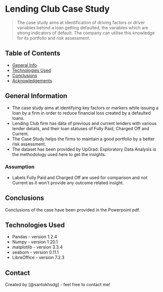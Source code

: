 # Lending Club Case Study
>The case study aims at identification of driving factors or driver variables 
> behind a loan getting defaulted, the variables which are strong indicators 
> of default. The company can utilise this knowledge for its portfolio and risk assessment.


## Table of Contents
* [General Info](#general-information)
* [Technologies Used](#technologies-used)
* [Conclusions](#conclusions)
* [Acknowledgements](#acknowledgements)



## General Information
- The case study aims at identifying key factors or markers while issuing a loan 
  by a firm in order to reduce financial loss created by a defaulted loans.
- Lending Club firm has data of previous and current lenders with various lender details,
  and their loan statuses of Fully Paid, Charged Off and Current.
- The Case Study helps the firms to maintain a good portfolio by a better risk assessment.
- The dataset has been provided by UpGrad. Exploratory Data Analysis is the methodology used 
  here to get the insights. 
### Assumption
- Labels Fully Paid and Charged Off are used for comparison and not Current as it 
won't provide any outcome related insight.

## Conclusions
Conclusions of the case have been provided in the Powerpoint pdf.


## Technologies Used
- Pandas - version 1.2.4
- Numpy - version 1.20.1
- matplotlib - version 3.3.4
- seaborn - version 0.11.1
- LibreOffice - version 7.2.3



## Contact
Created by [@santokhsdg] - feel free to contact me!
